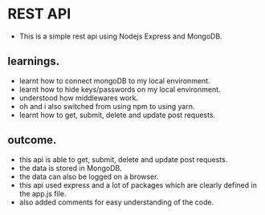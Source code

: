 # REST API

- This is a simple rest api using Nodejs Express and MongoDB.

## learnings.

- learnt how to connect mongoDB to my local environment.
- learnt how to hide keys/passwords on my local environment.
- understood how middlewares work.
- oh and i also switched from using npm to using yarn.
- learnt how to get, submit, delete and update post requests.

## outcome.

- this api is able to get, submit, delete and update post requests.
- the data is stored in MongoDB.
- the data can also be logged on a browser.
- this api used express and a lot of packages which are clearly defined in the app.js file.
- also added comments for easy understanding of the code.
